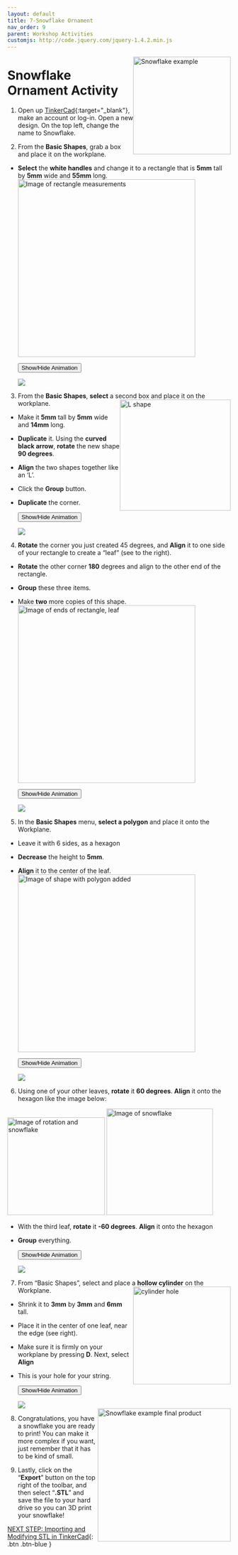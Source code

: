 ```yaml
---
layout: default
title: 7-Snowflake Ornament
nav_order: 9
parent: Workshop Activities
customjs: http://code.jquery.com/jquery-1.4.2.min.js
---
```

<img src="images/tinkercad-snowflake-01.png" style="float:right;width:220px" alt="Snowflake example">

# Snowflake Ornament Activity
1. Open up [TinkerCad](https://www.tinkercad.com/){:target="_blank"}, make an account or log-in. Open a new design. On the top left, change the name to Snowflake.

2. From the **Basic Shapes**, grab a box and place it on the workplane. 
- **Select** the **white handles** and change it to a rectangle that is **5mm** tall by **5mm** wide and **55mm** long.<br>
    <img src="images/tinkercad-snowflake-02.png" style="width:400px" alt="Image of rectangle measurements">

    <button onclick="toggle('gif1')">Show/Hide Animation</button>
    <div id="gif1">
    <img src="images/tinkercad-snowflake-03.gif">
    </div>

3. From the **Basic Shapes**, **select** a second box and place it on the workplane. <img src="images/tinkercad-snowflake-04.png" style="float:right;width:250px" alt="L shape">
- Make it **5mm** tall by **5mm** wide and **14mm** long. 
- **Duplicate** it. Using the **curved black arrow**, **rotate** the new shape **90 degrees**.
- **Align** the two shapes together like an ‘L’. 
- Click the **Group** button. 
- **Duplicate** the corner.<br>

    <button onclick="toggle('gif2')">Show/Hide Animation</button>
    <div id="gif2">
    <img src="images/tinkercad-snowflake-05.gif">
    </div>

4. **Rotate** the corner you just created 45 degrees, and **Align** it to one side of your rectangle to create a “leaf” (see to the right). 
- **Rotate** the other corner **180** degrees and align to the other end of the rectangle. 
- **Group** these three items.
- Make **two** more copies of this shape.<br>
    <img src="images/tinkercad-snowflake-06.png" style="width:400px" alt="Image of ends of rectangle, leaf">

    <button onclick="toggle('gif3')">Show/Hide Animation</button>
    <div id="gif3">
    <img src="images/tinkercad-snowflake-07.gif">
    </div>

5. In the **Basic Shapes** menu, **select a polygon** and place it onto the Workplane. 
- Leave it with 6 sides, as a hexagon
- **Decrease** the height to **5mm**. 
- **Align** it to the center of the leaf.<br>
    <img src="images/tinkercad-snowflake-08.png" style="width:400px" alt="Image of shape with polygon added">

    <button onclick="toggle('gif4')">Show/Hide Animation</button>
    <div id="gif4">
    <img src="images/tinkercad-snowflake-09.gif">
    </div>

6. Using one of your other leaves, **rotate** it **60 degrees**. **Align** it onto the hexagon like the image below: <br>
 <img src="images/tinkercad-snowflake-10.png" style="width:220px" alt="Image of rotation and snowflake">
 <img src="images/tinkercad-snowflake-11.png" style="width:240px" alt="Image of snowflake">
 
 - With the third leaf, **rotate** it **-60 degrees**. **Align** it onto the hexagon
 - **Group** everything.

    <button onclick="toggle('gif5')">Show/Hide Animation</button>
    <div id="gif5">
    <img src="images/tinkercad-snowflake-12.gif">
    </div>

7. From “Basic Shapes”, select and place a **hollow cylinder** on the Workplane. <img src="images/tinkercad-snowflake-13.png" style="float:right;width:220px" alt="cylinder hole">
 - Shrink it to **3mm** by **3mm** and **6mm** tall. 
 - Place it in the center of one leaf, near the edge (see right). 
 - Make sure it is firmly on your workplane by pressing **D**. Next, select **Align**
 - This is your hole for your string.

    <button onclick="toggle('gif6')">Show/Hide Animation</button>
    <div id="gif6">
    <img src="images/tinkercad-snowflake-14.gif">
    </div>

    <img src="images/tinkercad-snowflake-15.png" style="float:right;width:300px" alt="Snowflake example final product">

8. Congratulations, you have a snowflake you are ready to print! You can make it more complex if you want, just remember that it has to be kind of small.

9. Lastly, click on the “**Export**” button on the top right of the toolbar, and then select “**.STL**” and save the file to your hard drive so you can 3D print your snowflake!

<script>  

    function toggle(input) {
        var x = document.getElementById(input);
        if (x.style.display === "none") {
            x.style.display = "block";
        } else {
            x.style.display = "none";
        }
    }
</script>

[NEXT STEP: Importing and Modifying STL in TinkerCad](8-importing-modifying-stl.html){: .btn .btn-blue }
